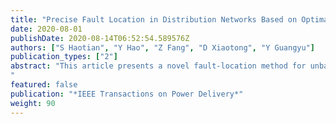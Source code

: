 ```yaml
---
title: "Precise Fault Location in Distribution Networks Based on Optimal Monitor Allocation"
date: 2020-08-01
publishDate: 2020-08-14T06:52:54.589576Z
authors: ["S Haotian", "Y Hao", "Z Fang", "D Xiaotong", "Y Guangyu"]
publication_types: ["2"]
abstract: "This article presents a novel fault-location method for unbalanced distribution networks in the presence of distributed generations. By utilizing the linear least square method, the can- didate faulty lines are selected, and the injected fault currents are derived from the sparse voltage phasor measurements. According to the obtainability of the fault currents, two types of approaches are adopted for estimating the per-unit fault location. By taking advantage of the precise fault-location scheme, the actual faulted line and the accurate fault location are identified. Also, in order to compromise between the fault-location accuracy and the allocation costs, an optimal monitor-allocation algorithm is developed for determining the Pareto-optimal set of meter placements that have the minimal number of monitors to satisfy the requirements of fault-location accuracy. The proposed optimal allocation algorithm and the two types of fault-location approaches are validated on a modified IEEE 123-node test feeder using Matlab and Simulink.
"
featured: false
publication: "*IEEE Transactions on Power Delivery*"
weight: 90
---
```


